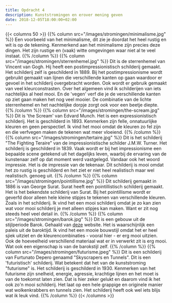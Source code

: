 ```yaml
---
title: Opdracht 4
description: Kunststromingen en erover mening geven
date: 2018-12-05T18:00:00+02:00
---
```

{{< columns 50 >}}
{{% column src="/images/stromingen/minimalisme.jpg" %}}
  Een voorbeeld van het minimalisme, dit zie je doordat het heel rustig en wit is op de tekening. Kenmerkend aan het minimalisme zijn precies deze dingen. Het zijn rustige en (vaak) witte omgevingen waar niet al te veel instaat.
{{% /column %}}
{{% column src="/images/stromingen/sterrenhemel.jpg" %}}
  Dit is de sterrenhemel van Vincent van Gogh. Hij heeft een postimpressionistisch schilderij gemaakt. Het schilderij zelf is geschilderd in 1889. Bij het postimpressionisme wordt gebruikt gemaakt van lijnen die verschillende kanten op gaan waardoor er gevoel in het schilderij overgebracht worden. Ook wordt er gebruik gemaakt van veel kleurconstrasten. Over het algemeen vind ik schilderijen van iets nachtelijks al heel mooi. En de 'vegen' verf die je de verschillende kanten op ziet gaan maken het nog veel mooier. De combinatie van de lichte sterrenhemel en het nachtelijke dorpje zorgt ook voor een beetje diepte.
{{% /column %}}
{{% column src="/images/stromingen/the-scream.jpg" %}}
  Dit is 'the Scream' van Edvard Munch. Het is een expressionistisch schilderij.
  Het is geschilderd in 1893. Kenmerken zijn felle, onnatuurlijke kleuren en geen perspectief. Ik vind het mooi omdat de kleuren zo fel zijn en die verfvegen maken de tekenen wat meer vloeiend.
{{% /column %}}
{{% column src="/images/stromingen/tertaire.jpg" %}}
  Dit is het schilderij "The Fighting Teraire" van de impressionistische schilder J.M.W. Turner. Het schilderij is geschilderd in 1839. Vaak wordt er bij het impressionisme een bepaalde scene getekend uit het dagelijks leven, waarbij de ervaring van de kunstenaar zelf op dat moment werd vastgelegd. Vandaar ook het woord impressie. Het is de impressie van de tekenaar. Dit schilderij is mooi omdat het zo rustig is geschilderd en het ziet er niet heel realistisch maar wel realistisch.
genoeg uit.
{{% /column %}}
{{% column src="/images/stromingen/pointillisme.jpg" %}}
  Dit schilderij gemaakt in 1886 is van George Surat. Surat heeft een pointillistisch schilderij gemaakt. Het is het bekendste schilderij van Surat. Bij het pointillisme wordt er geverfd door alleen hele kleine stipjes te tekenen van verschillende kleuren. Zoals in het schilderij. Ik vind het een mooi schilderij omdat je zo kan zien wat voor mooi schilderij je met alleen stipjes kan maken. Want er zit nog steeds heel veel detail in.
{{% /column %}}
{{% column src="/images/stromingen/barok.jpg" %}}
  Dit is een gebouw uit de stijlperiode Barok. Gehaald van [deze](https://rythoviaan.wordpress.com/2012/01/10/barok/) website. Het is waarschijnlijk een paleis uit de baroktijd. Ik vind het een mooie bouwstijl omdat het er heel sjiek uitziet en de kleurencombinaties - vooral hier - er erg mooi uitzien. Ook de hoeveelheid verschillend materiaal wat er in verwerkt zit is erg mooi. Wat ook een eigenschap is van de barokstijl zelf.
{{% /column %}}
{{% column src="/images/stromingen/futurisme.jpeg" %}}
Dit is een schilderij van Furtunato Depero genaamd "Skyscrapers en Tunnels". Dit is een 'futuristisch' schilderij. Wat betekent dat het van de kunststroming "futurisme" is. Het schilderij is geschilderd in 1930. Kenmerken van het futurisme zijn snelheid, energie, agressie, krachtige lijnen en het moet is van de toekomst laten zien. Dat is hier zeker gelukt en daarom vind ik het ook zo'n mooi schilderij. Het laat op een hele grappige en originele manier wat wolkenkrabbers en tunnels zien. Het schilderij
heeft ook wel iets blijs wat ik leuk vind.
{{% /column %}}
{{< /columns >}}